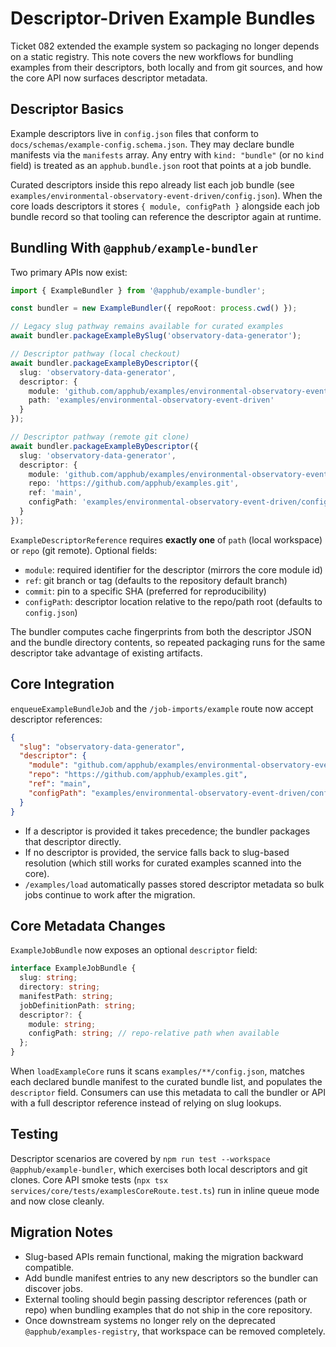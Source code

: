 # Descriptor-Driven Example Bundles

Ticket 082 extended the example system so packaging no longer depends on a static registry. This note covers the new workflows for bundling examples from their descriptors, both locally and from git sources, and how the core API now surfaces descriptor metadata.

## Descriptor Basics

Example descriptors live in `config.json` files that conform to `docs/schemas/example-config.schema.json`. They may declare bundle manifests via the `manifests` array. Any entry with `kind: "bundle"` (or no `kind` field) is treated as an `apphub.bundle.json` root that points at a job bundle.

Curated descriptors inside this repo already list each job bundle (see `examples/environmental-observatory-event-driven/config.json`). When the core loads descriptors it stores `{ module, configPath }` alongside each job bundle record so that tooling can reference the descriptor again at runtime.

## Bundling With `@apphub/example-bundler`

Two primary APIs now exist:

```ts
import { ExampleBundler } from '@apphub/example-bundler';

const bundler = new ExampleBundler({ repoRoot: process.cwd() });

// Legacy slug pathway remains available for curated examples
await bundler.packageExampleBySlug('observatory-data-generator');

// Descriptor pathway (local checkout)
await bundler.packageExampleByDescriptor({
  slug: 'observatory-data-generator',
  descriptor: {
    module: 'github.com/apphub/examples/environmental-observatory-event-driven',
    path: 'examples/environmental-observatory-event-driven'
  }
});

// Descriptor pathway (remote git clone)
await bundler.packageExampleByDescriptor({
  slug: 'observatory-data-generator',
  descriptor: {
    module: 'github.com/apphub/examples/environmental-observatory-event-driven',
    repo: 'https://github.com/apphub/examples.git',
    ref: 'main',
    configPath: 'examples/environmental-observatory-event-driven/config.json'
  }
});
```

`ExampleDescriptorReference` requires **exactly one** of `path` (local workspace) or `repo` (git remote). Optional fields:

- `module`: required identifier for the descriptor (mirrors the core module id)
- `ref`: git branch or tag (defaults to the repository default branch)
- `commit`: pin to a specific SHA (preferred for reproducibility)
- `configPath`: descriptor location relative to the repo/path root (defaults to `config.json`)

The bundler computes cache fingerprints from both the descriptor JSON and the bundle directory contents, so repeated packaging runs for the same descriptor take advantage of existing artifacts.

## Core Integration

`enqueueExampleBundleJob` and the `/job-imports/example` route now accept descriptor references:

```json
{
  "slug": "observatory-data-generator",
  "descriptor": {
    "module": "github.com/apphub/examples/environmental-observatory-event-driven",
    "repo": "https://github.com/apphub/examples.git",
    "ref": "main",
    "configPath": "examples/environmental-observatory-event-driven/config.json"
  }
}
```

- If a descriptor is provided it takes precedence; the bundler packages that descriptor directly.
- If no descriptor is provided, the service falls back to slug-based resolution (which still works for curated examples scanned into the core).
- `/examples/load` automatically passes stored descriptor metadata so bulk jobs continue to work after the migration.

## Core Metadata Changes

`ExampleJobBundle` now exposes an optional `descriptor` field:

```ts
interface ExampleJobBundle {
  slug: string;
  directory: string;
  manifestPath: string;
  jobDefinitionPath: string;
  descriptor?: {
    module: string;
    configPath: string; // repo-relative path when available
  };
}
```

When `loadExampleCore` runs it scans `examples/**/config.json`, matches each declared bundle manifest to the curated bundle list, and populates the `descriptor` field. Consumers can use this metadata to call the bundler or API with a full descriptor reference instead of relying on slug lookups.

## Testing

Descriptor scenarios are covered by `npm run test --workspace @apphub/example-bundler`, which exercises both local descriptors and git clones. Core API smoke tests (`npx tsx services/core/tests/examplesCoreRoute.test.ts`) run in inline queue mode and now close cleanly.

## Migration Notes

- Slug-based APIs remain functional, making the migration backward compatible.
- Add bundle manifest entries to any new descriptors so the bundler can discover jobs.
- External tooling should begin passing descriptor references (path or repo) when bundling examples that do not ship in the core repository.
- Once downstream systems no longer rely on the deprecated `@apphub/examples-registry`, that workspace can be removed completely.
